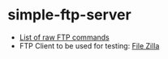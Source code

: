 # simple-ftp-server

* [List of raw FTP commands](http://www.nsftools.com/tips/RawFTP.htm)
* FTP Client to be used for testing: [File Zilla](https://filezilla-project.org/)
